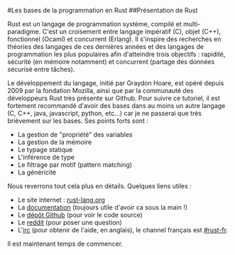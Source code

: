 #Les bases de la programmation en Rust
##Présentation de Rust

Rust est un langage de programmation système, compilé et multi-paradigme. C'est un croisement entre langage impératif (C), objet (C++), fonctionnel (Ocaml) et concurrent (Erlang). Il s'inspire des recherches en théories des langages de ces dernières années et des langages de programmation les plus populaires afin d'atteindre trois objectifs : rapidité, sécurité (en mémoire notamment) et concurrent (partage des données sécurisé entre tâches).

Le développement du langage, initié par Graydon Hoare, est opéré depuis 2009 par la fondation Mozilla, ainsi que par la communauté des développeurs Rust très présente sur Github. Pour suivre ce tutoriel, il est fortement recommandé d'avoir des bases dans au moins un autre langage (C, C++, java, javascript, python, etc...) car je ne passerai que très brièvement sur les bases. Ses points forts sont :
 * La gestion de \"propriété\" des variables
 * La gestion de la mémoire
 * Le typage statique
 * L'inférence de type
 * Le filtrage par motif (pattern matching)
 * La généricité

Nous reverrons tout cela plus en détails. Quelques liens utiles :
 * Le site internet : [rust-lang.org](http://www.rust-lang.org)
 * La [documentation](http://doc.rust-lang.org/stable/std/) (toujours utile d'avoir ca sous la main !)
 * Le [dépôt Github](https://github.com/rust-lang/rust) (pour voir le code source)
 * Le [reddit](http://www.reddit.com/r/rust) (pour poser une question)
 * L'[irc](https://chat.mibbit.com/?server=irc.mozilla.org&channel=%23rust) (pour obtenir de l'aide, en anglais), le channel français est [#rust-fr](https://chat.mibbit.com/?server=irc.mozilla.org&channel=%23rust-fr).
 
Il est maintenant temps de commencer.

